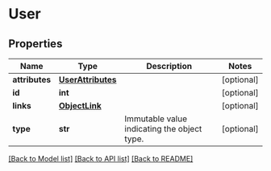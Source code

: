 # User

## Properties
Name | Type | Description | Notes
------------ | ------------- | ------------- | -------------
**attributes** | [**UserAttributes**](UserAttributes.md) |  | [optional] 
**id** | **int** |  | [optional] 
**links** | [**ObjectLink**](ObjectLink.md) |  | [optional] 
**type** | **str** | Immutable value indicating the object type. | [optional] 

[[Back to Model list]](../README.md#documentation-for-models) [[Back to API list]](../README.md#documentation-for-api-endpoints) [[Back to README]](../README.md)



